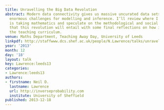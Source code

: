 ```yaml
---
title: Unravelling the Big Data Revolution
abstract: Modern data connectivity gives us massive uncurated data sets which present
  enormous challenges for modelling and inference. I’ll review where I think this
  is taking mathematics and speculate on the methodological and social challenges
  that this revolution will entail with some final reflections on how it might effect
  the teaching curriculum.
venue: Maths Department, Teaching Away Day, University of Leeds
linkpdf: http://staffwww.dcs.shef.ac.uk/people/N.Lawrence/talks/unravelling_leeds13.pdf
year: '2013'
month: 12
day: '18'
layout: talk
key: Lawrence:leeds13
categories:
- Lawrence:leeds13
authors:
- firstname: Neil D.
  lastname: Lawrence
  url: http://inverseprobability.com
  institute: University of Sheffield
published: 2013-12-18
---
```

